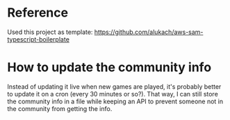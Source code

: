 # Reference

Used this project as template: https://github.com/alukach/aws-sam-typescript-boilerplate

# How to update the community info

Instead of updating it live when new games are played, it's probably better to update it on a cron (every 30 minutes or so?). That way, I can still store the community info in a file while keeping an API to prevent someone not in the community from getting the info.